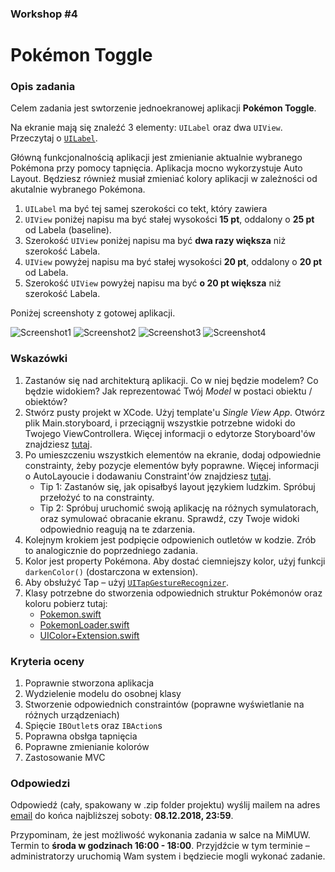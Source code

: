 ### Workshop #4

# Pokémon Toggle

### Opis zadania

Celem zadania jest swtorzenie jednoekranowej aplikacji **Pokémon Toggle**.

Na ekranie mają się znaleźć 3 elementy: `UILabel` oraz dwa `UIView`. Przeczytaj o [`UILabel`](https://developer.apple.com/documentation/uikit/uilabel).

Główną funkcjonalnością aplikacji jest zmienianie aktualnie wybranego Pokémona przy pomocy tapnięcia. Aplikacja mocno wykorzystuje Auto Layout. Będziesz również musiał zmieniać kolory aplikacji w zależności od akutalnie wybranego Pokémona.

1. `UILabel` ma być tej samej szerokości co tekt, który zawiera
2. `UIView` poniżej napisu ma być stałej wysokości **15 pt**, oddalony o **25 pt** od Labela (baseline).
3. Szerokość `UIView` poniżej napisu ma być **dwa razy większa** niż szerokość Labela.
4. `UIView` powyżej napisu ma być stałej wysokości **20 pt**, oddalony o **20 pt** od Labela.
5. Szerokość `UIView` powyżej napisu ma być **o 20 pt większa** niż szerokość Labela.

Poniżej screenshoty z gotowej aplikacji.

![Screenshot1](assets/s1.png)
![Screenshot2](assets/s2.png)
![Screenshot3](assets/s3.png)
![Screenshot4](assets/s4.png)

### Wskazówki

1. Zastanów się nad architekturą aplikacji. Co w niej będzie modelem? Co będzie widokiem? Jak reprezentować Twój *Model* w postaci obiektu / obiektów?
2. Stwórz pusty projekt w XCode. Użyj template'u *Single View App*. Otwórz plik Main.storyboard, i przeciągnij wszystkie potrzebne widoki do Twojego ViewControllera. Więcej informacji o edytorze Storyboard'ów znajdziesz [tutaj](http://help.apple.com/xcode/mac/current/#/dev31645f17f).
3. Po umieszczeniu wszystkich elementów na ekranie, dodaj odpowiednie constrainty, żeby pozycje elementów były poprawne. Więcej informacji o AutoLayoucie i dodawaniu Constraint'ów znajdziesz [tutaj](http://help.apple.com/xcode/mac/current/#/devc5759ad6f).
	- Tip 1: Zastanów się, jak opisałbyś layout językiem ludzkim. Spróbuj przełożyć to na constrainty.
	- Tip 2: Spróbuj uruchomić swoją aplikację na różnych symulatorach, oraz symulować obracanie ekranu. Sprawdź, czy Twoje widoki odpowiednio reagują na te zdarzenia.
4. Kolejnym krokiem jest podpięcie odpowienich outletów w kodzie. Zrób to analogicznie do poprzedniego zadania.
5. Kolor jest property Pokémona. Aby dostać ciemniejszy kolor, użyj funkcji `darkenColor()` (dostarczona w extension).
6. Aby obsłużyć Tap – użyj [`UITapGestureRecognizer`](https://developer.apple.com/documentation/uikit/uitapgesturerecognizer).
7. Klasy potrzebne do stworzenia odpowiednich struktur Pokémonów oraz koloru pobierz tutaj:
	- [Pokemon.swift](assets/Pokemon.swift)
	- [PokemonLoader.swift](assets/PokemonLoader.swift)
	- [UIColor+Extension.swift](assets/UIColor+Extension.swift)

### Kryteria oceny

1. Poprawnie stworzona aplikacja
2. Wydzielenie modelu do osobnej klasy
3. Stworzenie odpowiednich constraintów (poprawne wyświetlanie na różnych urządzeniach)
4. Spięcie `IBOutlet`s oraz `IBAction`s
5. Poprawna obsłga tapnięcia
6. Poprawne zmienianie kolorów
7. Zastosowanie MVC

### Odpowiedzi

Odpowiedź (cały, spakowany w .zip folder projektu) wyślij mailem na adres [email](mailto:ios@daftacademy.pl) do końca najbliższej soboty: **08.12.2018, 23:59**.

Przypominam, że jest możliwość wykonania zadania w salce na MiMUW. Termin to **środa w godzinach 16:00 - 18:00**. Przyjdźcie w tym terminie – administratorzy uruchomią Wam system i będziecie mogli wykonać zadanie.
